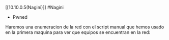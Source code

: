 [[10.10.0.5(Nagini)]]
#Nagini 
- Pwned


Haremos una enumeracion de la red con el script manual que hemos usado en la primera maquina para ver que equipos se encuentran en la red:
